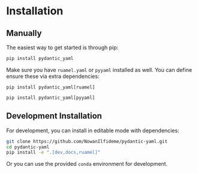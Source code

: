 # Installation

## Manually

The easiest way to get started is through pip:

```sh
pip install pydantic_yaml
```

Make sure you have `ruamel.yaml` or `pyyaml` installed as well.
You can define ensure these via extra dependencies:

`pip install pydantic_yaml[ruamel]`

`pip install pydantic_yaml[pyyaml]`

## Development Installation

For development, you can install in editable mode with dependencies:

```sh
git clone https://github.com/NowanIlfideme/pydantic-yaml.git
cd pydantic-yaml
pip install -e ".[dev,docs,ruamel]"
```

Or you can use the provided `conda` environment for development.
